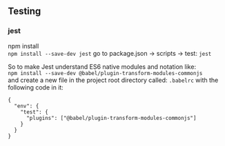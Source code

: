 
## Testing

### jest

npm install<br>
```npm install --save-dev jest```
go to package.json -> scripts -> test: ```jest```

So to make Jest understand ES6 native modules and notation like:<br>
```npm install --save-dev @babel/plugin-transform-modules-commonjs```<br>
and create a new file in the project root directory called: ``.babelrc`` with the following code in it:
```
{
  "env": {
    "test": {
      "plugins": ["@babel/plugin-transform-modules-commonjs"]
    }
  }
}
```
